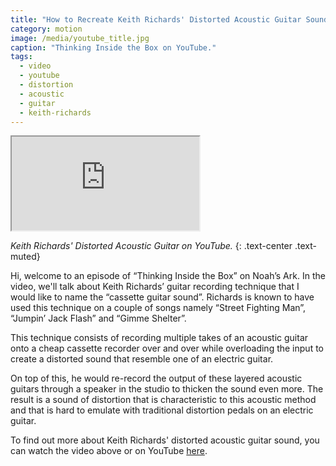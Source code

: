 ```yaml
---
title: "How to Recreate Keith Richards' Distorted Acoustic Guitar Sound - YouTube"
category: motion
image: /media/youtube_title.jpg
caption: "Thinking Inside the Box on YouTube."
tags:
  - video
  - youtube
  - distortion
  - acoustic
  - guitar
  - keith-richards
---
```


<div class="embed-responsive embed-responsive-16by9">
	<iframe class="embed-responsive-item" src="https://www.youtube.com/embed/ZTZNPedodo0" allowfullscreen></iframe>
</div>

_Keith Richards' Distorted Acoustic Guitar on YouTube._
{: .text-center .text-muted}

Hi, welcome to an episode of “Thinking Inside the Box” on Noah’s Ark. In the video, we'll talk about Keith Richards’ guitar recording technique that I would like to name the “cassette guitar sound”. Richards is known to have used this technique on a couple of songs namely “Street Fighting Man”, “Jumpin’ Jack Flash” and “Gimme Shelter”.

This technique consists of recording multiple takes of an acoustic guitar onto a cheap cassette recorder over and over while overloading the input to create a distorted sound that resemble one of an electric guitar.

On top of this, he would re-record the output of these layered acoustic guitars through a speaker in the studio to thicken the sound even more. The result is a sound of distortion that is characteristic to this acoustic method and that is hard to emulate with traditional distortion pedals on an electric guitar.

To find out more about Keith Richards' distorted acoustic guitar sound, you can watch the video above or on YouTube [here](https://youtu.be/ZTZNPedodo0).
